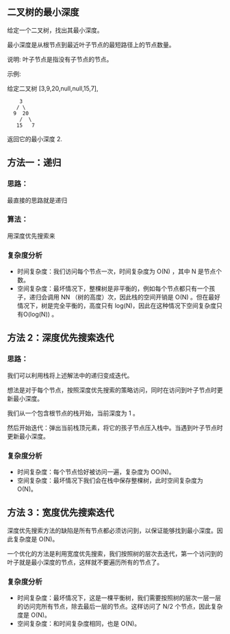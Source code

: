 ## 二叉树的最小深度

给定一个二叉树，找出其最小深度。

最小深度是从根节点到最近叶子节点的最短路径上的节点数量。

说明: 叶子节点是指没有子节点的节点。

示例:

给定二叉树 [3,9,20,null,null,15,7],
```
    3
   / \
  9  20
    /  \
   15   7
```
返回它的最小深度  2.

## 方法一：递归
### 思路：
最直接的思路就是递归
### 算法：
用深度优先搜索来
### 复杂度分析
* 时间复杂度：我们访问每个节点一次，时间复杂度为 O(N) ，其中 N 是节点个数。
* 空间复杂度：最坏情况下，整棵树是非平衡的，例如每个节点都只有一个孩子，递归会调用 NN （树的高度）次，因此栈的空间开销是 O(N) 。但在最好情况下，树是完全平衡的，高度只有 log(N)，因此在这种情况下空间复杂度只有O(log(N)) 。

## 方法 2：深度优先搜索迭代
### 思路：
我们可以利用栈将上述解法中的递归变成迭代。

想法是对于每个节点，按照深度优先搜索的策略访问，同时在访问到叶子节点时更新最小深度。

我们从一个包含根节点的栈开始，当前深度为 1 。

然后开始迭代：弹出当前栈顶元素，将它的孩子节点压入栈中。当遇到叶子节点时更新最小深度。

### 复杂度分析

* 时间复杂度：每个节点恰好被访问一遍，复杂度为 OO(N)。
* 空间复杂度：最坏情况下我们会在栈中保存整棵树，此时空间复杂度为 O(N)。
## 方法 3：宽度优先搜索迭代
深度优先搜索方法的缺陷是所有节点都必须访问到，以保证能够找到最小深度。因此复杂度是 O(N)。

一个优化的方法是利用宽度优先搜索，我们按照树的层次去迭代，第一个访问到的叶子就是最小深度的节点，这样就不要遍历所有的节点了。

### 复杂度分析

* 时间复杂度：最坏情况下，这是一棵平衡树，我们需要按照树的层次一层一层的访问完所有节点，除去最后一层的节点。这样访问了 N/2 个节点，因此复杂度是 O(N)。
* 空间复杂度：和时间复杂度相同，也是 O(N)。

